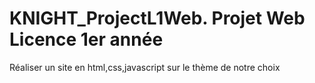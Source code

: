 # KNIGHT_ProjectL1Web. Projet Web Licence 1er année

Réaliser un site en html,css,javascript sur le thème de notre choix
